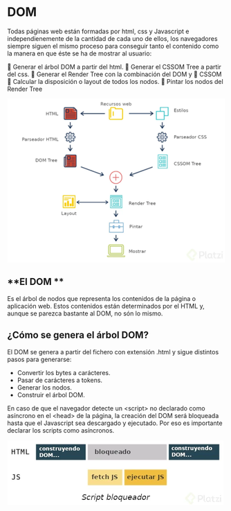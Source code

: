 # DOM
Todas páginas web están formadas por html, css y Javascript e independienemente de la cantidad de cada uno de ellos, los navegadores siempre siguen el mismo proceso para conseguir tanto el contenido como la manera en que éste se ha de mostrar al usuario:

🔸 Generar el árbol DOM a partir del html.
🔸 Generar el CSSOM Tree a partir del css.
🔸 Generar el Render Tree con la combinación del DOM y 🔸 CSSOM
🔸 Calcular la disposición o layout de todos los nodos.
🔸 Pintar los nodos del Render Tree

![PASOS](images/pasos_navegador_para_generar_una_pagina.webp "Pasos del navegador")

## **El DOM **
Es el árbol de nodos que representa los contenidos de la página o aplicación web. Estos contenidos están determinados por el HTML y, aunque se parezca bastante al DOM, no són lo mismo.


## ¿Cómo se genera el árbol DOM?
El DOM se genera a partir del fichero con extensión .html y sigue distintos pasos para generarse:


- Convertir los bytes a carácteres.
- Pasar de carácteres a tokens.
- Generar los nodos.
- Construir el árbol DOM.


En caso de que el navegador detecte un \<script> no declarado como asíncrono en el \<head> de la página, la creación del DOM será bloqueada hasta que el Javascript sea descargado y ejecutado. Por eso es importante declarar los scripts como asíncronos.

![Bloque JS](images/bloqueo_js.webp)